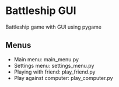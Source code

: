 # Battleship GUI

Battleship game with GUI using pygame

## Menus

- Main menu: main_menu.py
- Settings menu: settings_menu.py
- Playing with friend: play_friend.py
- Play against computer: play_computer.py